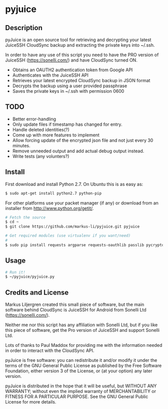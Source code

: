 pyjuice
=======

## Description

pyJuice is an open source tool for retrieving and decrypting your latest JuiceSSH CloudSync 
backup and extracting the private keys into ~/.ssh.

In order to have any use of this script you need to have the PRO version of JuiceSSH (https://sonelli.com/) and have CloudSync turned ON.

* Obtains an OAUTH2 authentication token from Google API
* Authenticates with the JuiceSSH API
* Retrieves your latest encrypted CloudSync backup in JSON format
* Decrypts the backup using a user provided passphrase
* Saves the private keys in ~/.ssh with permission 0600

## TODO

* Better error-handling
* Only update files if timestamp has changed for entry.
* Handle deleted identities(?)
* Come up with more features to implement
* Allow forcing update of the encrypted json file and not just every 30 minutes.
* Remove unneeded output and add actual debug output instead.
* Write tests (any volunters?)

## Install

First download and install Python 2.7. 
On Ubuntu this is as easy as:

```bash
$ sudo apt-get install python2.7 python-pip
```

For other platforms use your packet manager (if any) or download from an installer from http://www.python.org/getit/.

```bash
# Fetch the source
$ cd ~
$ git clone https://github.com/markus-li/pyjuice.git pyjuice

# Get required modules (use virtualenv if you want/need)
# 
$ sudo pip install requests argparse requests-oauthlib passlib pycrypto
```

## Usage

```bash
# Run it!
$ ~/pyjuice/pyjuice.py
```

## Credits and License

Markus Liljergren created this small piece of software, but the main software behind CloudSync is JuiceSSH for Android from Sonelli Ltd (https://sonelli.com/). 

Neither me nor this script has any affiliation with Sonelli Ltd, but if you like this piece of software, get the Pro version of JuiceSSH and support Sonelli Ltd.

Lots of thanks to Paul Maddox for providing me with the information needed in order to interact with the CloudSync API.

pyJuice is free software: you can redistribute it and/or modify it under the terms of the GNU General Public License as published by the Free Software Foundation, either version 3 of the License, or (at your option) any later version.

pyJuice is distributed in the hope that it will be useful, but WITHOUT ANY WARRANTY; without even the implied warranty of MERCHANTABILITY or FITNESS FOR A PARTICULAR PURPOSE.  See the GNU General Public License for more details.
